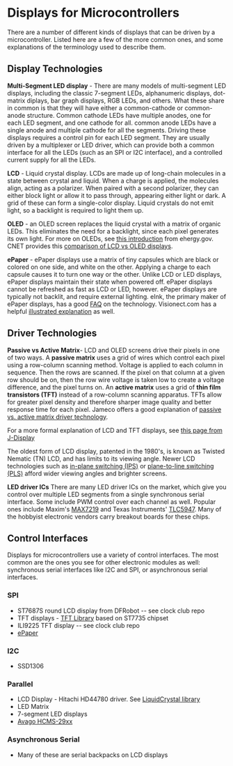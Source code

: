 # Displays for Microcontrollers

There are a number of different kinds of displays that can be driven by a microcontroller. Listed here are a few of the more common ones, and some explanations of the terminology used to describe them. 

## Display Technologies

**Multi-Segment LED display** - There are many models of multi-segment LED displays, including the classic 7-segment LEDs, alphanumeric displays, dot-matrix diplays, bar graph displays, RGB LEDs, and others. What these share in common is that they will have either a common-cathode or common-anode structure. Common cathode LEDs have multiple anodes, one for each LED segment, and one cathode for all. common anode LEDs have a single anode and multiple cathode for all the segments. Driving these displays requires a control pin for each LED segment. They are usually driven by a multiplexer or LED driver, which can provide both a common interface for all the LEDs (such as an SPI or I2C interface), and a controlled current supply for all the LEDs.

**LCD** - Liquid crystal display. LCDs are made up of long-chain molecules in a state between crystal and liquid. When a charge is applied, the molecules align, acting as a polarizer. When paired with a second polarizer, they can either block light or allow it to pass through, appearing either light or dark. A grid of these can form a single-color display. Liquid crystals do not emit light, so a backlight is required to light them up. 

**OLED** - an OLED screen replaces the liquid crystal with a matrix of organic LEDs. This eliminates the need for a backlight, since each pixel generates its own light. For more on OLEDs, see [this introduction](https://www.energy.gov/eere/ssl/oled-basics) from ehergy.gov. CNET provides this [comparison of LCD vs OLED displays](https://www.cnet.com/news/what-is-oled-and-what-can-it-do-for-your-tv/). 

**ePaper**  - ePaper displays use a matrix of tiny capsules which are black or colored on one side, and white on the other. Applying a charge to each capsule causes it to turn one way or the other. Unlike LCD or LED displays, ePaper displays maintain their state when powered off. ePaper displays cannot be refreshed as fast as LCD or LED, however. ePaper displays are typically not backlit, and require external lighting. eInk, the primary maker of ePaper displays, has a good [FAQ](https://www.eink.com/faqs.html) on the technology. Visionect.com has a helpful [illustrated explanation](https://www.visionect.com/blog/electronic-paper-explained-what-is-it-and-how-does-it-work/) as well. 

## Driver Technologies

**Passive vs Active Matrix**- LCD and OLED screens drive their pixels in one of two ways. A **passive matrix** uses a grid of wires which control each pixel using a row-column scanning method. Voltage is applied to each column in sequence. Then the rows are scanned. If the pixel on that column at a given row should be on, then the row wire voltage is taken low to create a voltage difference, and the pixel turns on. An **active matrix** uses a grid of **thin film transistors (TFT)** instead of a row-column scanning apparatus. TFTs allow for greater pixel density and therefore sharper image quality and better response time for each pixel. Jameco offers a good explanation of [passive vs. active matrix driver technology](https://www.jameco.com/Jameco/workshop/Howitworks/how-organic-light-emitting-diodes-work.html). 

For a more formal explanation of LCD and TFT displays, see [this page from J-Display](https://www.j-display.com/english/technology/lcdbasic.html)

The oldest form of LCD display, patented in the 1980's, is known as Twisted Nematic (TN) LCD, and has limits to its viewing angle. Newer LCD technologies such as [in-plane switching (IPS)](https://www.pctechguide.com/flat-panel-displays/ips-in-plane-switching-lcd-monitors) or [plane-to-line switching (PLS)](https://www.lifewire.com/definition-of-ips-lcd-578662) afford wider viewing angles and brighter screens.  

**LED driver ICs** There are many LED driver ICs on the market, which give you control over multiple LED segments from a single synchronous serial interface. Some include PWM control over each channel as well. Popular ones include Maxim's [MAX7219](https://www.maximintegrated.com/en/products/power/display-power-control/MAX7219.html) and Texas Instruments' [TLC5947](https://www.ti.com/product/TLC5947). Many of the hobbyist electronic vendors carry breakout boards for these chips. 

## Control Interfaces

Displays for microcontrollers use a variety of control interfaces. The most common are the ones you see for other electronic modules as well: synchronous serial interfaces like I2C and SPI, or asynchronous serial interfaces.

### SPI
 * ST7687S round LCD display from DFRobot -- see clock club repo
 * TFT displays - [TFT Library](https://www.arduino.cc/reference/en/libraries/tft/) based on ST7735 chipset
 * ILI9225 TFT display -- see clock club repo
 * [ePaper](EPaper_examples)

### I2C
 * SSD1306

### Parallel
 * LCD Display - Hitachi HD44780 driver. See [LiquidCrystal library](https://www.arduino.cc/reference/en/libraries/liquidcrystal/)
 * LED Matrix
 * 7-segment LED displays
 * [Avago HCMS-29xx](https://www.arduino.cc/reference/en/libraries/leddisplay/)

### Asynchronous Serial
 * Many of these are serial backpacks on LCD displays